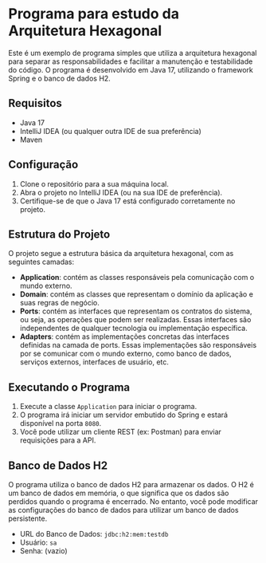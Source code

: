 # Programa para estudo da Arquitetura Hexagonal

Este é um exemplo de programa simples que utiliza a arquitetura hexagonal para separar as responsabilidades e facilitar a manutenção e testabilidade do código. O programa é desenvolvido em Java 17, utilizando o framework Spring e o banco de dados H2.

## Requisitos

- Java 17
- IntelliJ IDEA (ou qualquer outra IDE de sua preferência)
- Maven

## Configuração

1. Clone o repositório para a sua máquina local.
2. Abra o projeto no IntelliJ IDEA (ou na sua IDE de preferência).
3. Certifique-se de que o Java 17 está configurado corretamente no projeto.

## Estrutura do Projeto

O projeto segue a estrutura básica da arquitetura hexagonal, com as seguintes camadas:

- **Application**: contém as classes responsáveis pela comunicação com o mundo externo.
- **Domain**: contém as classes que representam o domínio da aplicação e suas regras de negócio.
- **Ports**: contém as interfaces que representam os contratos do sistema, ou seja, as operações que podem ser realizadas. Essas interfaces são independentes de qualquer tecnologia ou implementação específica.
- **Adapters**: contém as implementações concretas das interfaces definidas na camada de ports. Essas implementações são responsáveis por se comunicar com o mundo externo, como banco de dados, serviços externos, interfaces de usuário, etc.

## Executando o Programa

1. Execute a classe `Application` para iniciar o programa.
2. O programa irá iniciar um servidor embutido do Spring e estará disponível na porta `8080`.
3. Você pode utilizar um cliente REST (ex: Postman) para enviar requisições para a API.

## Banco de Dados H2

O programa utiliza o banco de dados H2 para armazenar os dados. O H2 é um banco de dados em memória, o que significa que os dados são perdidos quando o programa é encerrado. No entanto, você pode modificar as configurações do banco de dados para utilizar um banco de dados persistente.

- URL do Banco de Dados: `jdbc:h2:mem:testdb`
- Usuário: `sa`
- Senha: (vazio)